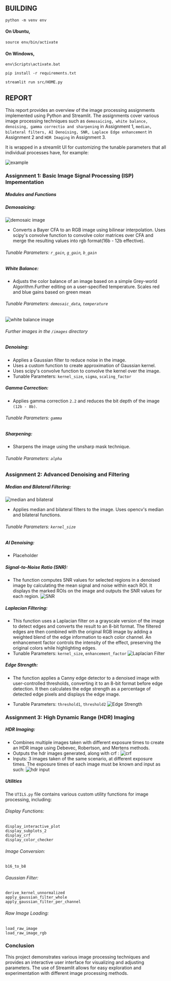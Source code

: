 ## BUILDING
```
python -m venv env
```

#### On Ubuntu,
```
source env/bin/activate
```

#### On Windows,
```
env\Scripts\activate.bat
```
```
pip install -r requirements.txt

streamlit run src/HOME.py
```

## REPORT
This report provides an overview of the image processing assignments implemented using Python and Streamlit. The assignments cover various image processing techniques such as `demosaicing, white balance, denoising, gamma correctio and sharpening` in Assignment 1, `median, bilateral filters, AI Denoising, SNR, Laplace Edge enhancement` in Assignment 2 and `HDR Imaging` in Assignment 3.

It is wrapped in a streamlit UI for customizing the tunable parameters that all individual processes have, for example:

![example](https://github.com/Gozfrth/ISP_Impli/blob/main/images/tunable_parameters.png?raw=true "Example")

### Assignment 1: Basic Image Signal Processing (ISP) Impementation
##### Modules and Functions

##### Demosaicing:
![demosaic image](https://github.com/Gozfrth/ISP_Impli/blob/main/images/demosaic.png?raw=true "Demosaic")
- Converts a Bayer CFA to an RGB image using bilinear interpolation. Uses scipy's convolve function to convolve color matrices over CFA and merge the resulting values into rgb format(16b - 12b effective).

###### Tunable Parameters: `r_gain`, `g_gain`, `b_gain`

##### White Balance:
- Adjusts the color balance of an image based on a simple Grey-world Algorithm.Further editing on a user-specified temperature. Scales red and blue gains based on green mean
###### Tunable Parameters: `demosaic_data`, `temperature`

![white balance image](https://github.com/Gozfrth/ISP_Impli/blob/main/images/white_balance.png?raw=true "White balance")

###### Further images in the `/images` directory

##### Denoising:
- Applies a Gaussian filter to reduce noise in the image.
- Uses a custom function to create approximation of Gaussian kernel.
- Uses scipy's convolve function to convolve the kernel over the image.
- Tunable Parameters: `kernel_size`, `sigma`, `scaling_factor`

##### Gamma Correction:
- Applies gamma correction `2.2` and reduces the bit depth of the image `(12b - 8b)`.
###### Tunable Parameters: `gamma`

##### Sharpening:
- Sharpens the image using the unsharp mask technique.
###### Tunable Parameters: `alpha`

### Assignment 2: Advanced Denoising and Filtering

##### Median and Bilateral Filtering:
![median and bilateral](https://github.com/Gozfrth/ISP_Impli/blob/main/images/median_bilateral.png?raw=true "Median and Bilateral Filter (compared with Gaussian)")
- Applies median and bilateral filters to the image. Uses opencv's median and bilateral functions.
###### Tunable Parameters: `kernel_size`

##### AI Denoising:
- Placeholder

##### Signal-to-Noise Ratio (SNR):
- The function computes SNR values for selected regions in a denoised image by calculating the mean signal and noise within each ROI. It displays the marked ROIs on the image and outputs the SNR values for each region.
![SNR](https://github.com/Gozfrth/ISP_Impli/blob/main/images/snr.png?raw=true "SNR")

##### Laplacian Filtering:
- This function uses a Laplacian filter on a grayscale version of the image to detect edges and converts the result to an 8-bit format. The filtered edges are then combined with the original RGB image by adding a weighted blend of the edge information to each color channel. An enhancement factor controls the intensity of the effect, preserving the original colors while highlighting edges.
- Tunable Parameters: `kernel_size`, `enhancement_factor`
![Laplacian Filter](https://github.com/Gozfrth/ISP_Impli/blob/main/images/laplacian_filter_kernel_size_5.png?raw=true "kernel size 5")

##### Edge Strength:
- The function applies a Canny edge detector to a denoised image with user-controlled thresholds, converting it to an 8-bit format before edge detection. It then calculates the edge strength as a percentage of detected edge pixels and displays the edge image.


- Tunable Parameters: `threshold1`, `threshold2` 
![Edge Strength](https://github.com/Gozfrth/ISP_Impli/blob/main/images/edge_strengthened.png?raw=true "Edge Strength")

### Assignment 3: High Dynamic Range (HDR) Imaging
##### HDR Imaging:
- Combines multiple images taken with different exposure times to create an HDR image using Debevec, Robertson, and Mertens methods.
- Outputs the hdr images generated, along with crf :
![crf](https://github.com/Gozfrth/ISP_Impli/blob/main/images/crf.png?raw=true "Crf")
- Inputs: 3 images taken of the same scenario, at different exposure times. The exposure times of each image must be known and input as such:
![hdr input](https://github.com/Gozfrth/ISP_Impli/blob/main/images/hdr_options.png?raw=true "HDR Input") 

##### Utilities
The `UTILS.py` file contains various custom utility functions for image processing, including:

###### Display Functions:
```
display_interactive_plot
display_subplots_2
display_crf
display_color_checker
```

###### Image Conversion:
```
b16_to_b8
```

###### Gaussian Filter:
```
derive_kernel_unnormalized
apply_gaussian_filter_whole
apply_gaussian_filter_per_channel
```

###### Raw Image Loading:
```
load_raw_image
load_raw_image_rgb
```

### Conclusion
This project demonstrates various image processing techniques and provides an interactive user interface for visualizing and adjusting parameters. The use of Streamlit allows for easy exploration and experimentation with different image processing methods.